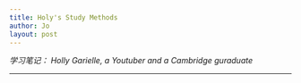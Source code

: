 ```yaml
---
title: Holy's Study Methods
author: Jo
layout: post
---
```


*学习笔记： Holly Garielle, a Youtuber and a Cambridge guraduate*

---

